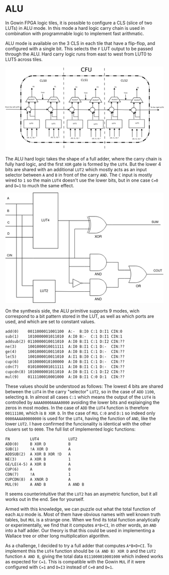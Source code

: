 # ALU

In Gowin FPGA logic tiles, it is possible to configure a CLS (slice of two LUTs) in ALU mode. In this mode a hard logic carry chain is used in combination with programmable logic to implement fast arithmatic.

ALU mode is available on the 3 CLS in each tile that have a flip-flop, and configured with a single bit. This selects the `F` LUT output to be passed through the ALU. Hard carry logic runs from east to west from LUT0 to LUT5 across tiles.

![tile carry connections](fig/alu_tile.png)

The ALU hard logic takes the shape of a full adder, where the carry chain is fully hard logic, and the first `XOR` gate is formed by the `LUT4`. But the lower 4 bits are shared with an additional `LUT2` which mostly acts as an input selector between `A` and `B` in front of the carry `AND`. The `C` input is mostly wired to `1` so the main `LUT4` doesn't use the lower bits, but in one case `C=0` and `D=1` to much the same effect.

![ALU hard logic](fig/alu_logic.png)


On the synthesis side, the ALU primitive supports 9 modes, wich correspond to a bit pattern stored in the LUT, as well as which ports are used, and which are set to constant values.

```
add(0)    0011000011001100  A:-  B:I0 C:1 D:I1 CIN:0
sub(1)    1010000001011010  A:I0 B:-  C:1 D:I1 CIN:1
addsub(2) 0110000010011010  A:I0 B:I1 C:1 D:I2 CIN:??
ne(3)     1001000010011111  A:I0 B:I1 C:1 D:-  CIN:??
ge(4)     1001000010011010  A:I0 B:I1 C:1 D:-  CIN:??
le(5)     1001000010011010  A:I1 B:I0 C:1 D:-  CIN:??
cup(6)    1010000010100000  A:I0 B:I1 C:1 D:-  CIN:??
cdn(7)    0101000001011111  A:I0 B:I1 C:1 D:-  CIN:??
cupcdn(8) 1010000001011010  A:I0 B:I1 C:1 D:I2 CIN:??
mul(9)    0111100010001000  A:I0 B:I1 C:0 D:1  CIN:??
```

These values should be understood as follows: The lowest 4 bits are shared between the `LUT4` in the carry "selector" `LUT2`, so in the case of `ADD` `1100`, selecting `B`. In almost all cases `C:1` which means the output of the `LUT4` is controlled by `AAAA0000AAAA0000` avoiding the lower bits and explainging the zeros in most modes. In the case of `ADD` the `LUT4` function is therefore `00111100`, which is `B XOR D`. In the case of `MUL` `C:0` and `D:1` so indeed only `0000AAAA00000000` is used for the `LUT4`, having the function of `AND`, like the lower `LUT2`. I have confirmed the funcionality is identical with the other clusers set to `0000`. The full list of implemented logic functions:

```
FN         LUT4             LUT2
ADD(0)     B XOR D          B
SUB(1)     !A XOR D         A
ADDSUB(2)  A XOR B XOR !D   A
NE(3)      A XOR B          1
GE/LE(4-5) A XOR B          A
CUP(6)     A                0
CDN(7)     !A               1
CUPCDN(8)  A XNOR D         A
MUL(9)     A AND B          A AND B
```

It seems counterintuitive that the `LUT2` has an asymetric function, but it all works out in the end. See for yourself.

Armed with this knowledge, we can puzzle out what the total function of each `ALU` mode is. Most of them have obvious names with well known truth tables, but `MUL` is a strange one. When we find its total function analytically or experimentally, we find that it computes `A*B+CI`, in other words, an `AND` into a half adder. Our theory is that this could be used in implementing a Wallace tree or other long multiplication algorithm.

As a challenge, I decided to try a full adder that computes `A*B+D+CI`. To implement this the `LUT4` function should be `(A AND B) XOR D` and the `LUT2` function `A AND B`, giving the total data `0111000010001000` which indeed works as expected for `C=1`. This is compatible with the Gowin `MUL` if it were configured with `C=1` and `D=I3` instead of `C=0` and `D=1`.